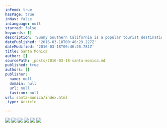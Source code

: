 ```yaml
---
inFeed: true
hasPage: true
inNav: false
inLanguage: null
starred: false
keywords: []
description: 'Sunny Southern California is a popular tourist destination. I just call it home. Having lived in Los Angeles for virtually my entire life its great to take time and appreciate the fortunate life that I have.  '
datePublished: '2016-03-18T00:46:29.227Z'
dateModified: '2016-03-18T00:46:20.781Z'
title: Santa Monica
author: []
sourcePath: _posts/2016-03-18-santa-monica.md
published: true
authors: []
publisher:
  name: null
  domain: null
  url: null
  favicon: null
url: santa-monica/index.html
_type: Article

---
```

![](https://the-grid-user-content.s3-us-west-2.amazonaws.com/09592823-ea9d-4821-a3a9-67145ff95c76.jpg)
![](https://the-grid-user-content.s3-us-west-2.amazonaws.com/3ede18f0-825f-4331-9b7d-9c5334bc4e83.jpg)
![](https://the-grid-user-content.s3-us-west-2.amazonaws.com/76ac6c4e-4357-4798-bc7b-15110a8e6782.jpg)
![](https://the-grid-user-content.s3-us-west-2.amazonaws.com/fce57c5c-5977-4ac7-b048-9f90957c9685.jpg)
![](https://the-grid-user-content.s3-us-west-2.amazonaws.com/7cea8bc0-c5cb-4a25-aeae-955f426bc9b6.jpg)
![](https://the-grid-user-content.s3-us-west-2.amazonaws.com/fdfc7175-6232-4a71-9431-172079e55069.jpg)
